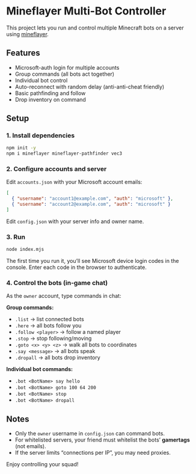 # Mineflayer Multi-Bot Controller

This project lets you run and control multiple Minecraft bots on a server using [mineflayer](https://github.com/PrismarineJS/mineflayer).

## Features
- Microsoft-auth login for multiple accounts
- Group commands (all bots act together)
- Individual bot control
- Auto-reconnect with random delay (anti-anti-cheat friendly)
- Basic pathfinding and follow
- Drop inventory on command

## Setup

### 1. Install dependencies
```bash
npm init -y
npm i mineflayer mineflayer-pathfinder vec3
```

### 2. Configure accounts and server
Edit `accounts.json` with your Microsoft account emails:
```json
[
  { "username": "account1@example.com", "auth": "microsoft" },
  { "username": "account2@example.com", "auth": "microsoft" }
]
```
Edit `config.json` with your server info and owner name.

### 3. Run
```bash
node index.mjs
```
The first time you run it, you’ll see Microsoft device login codes in the console. Enter each code in the browser to authenticate.

### 4. Control the bots (in-game chat)
As the `owner` account, type commands in chat:

**Group commands:**
- `.list` → list connected bots
- `.here` → all bots follow you
- `.follow <player>` → follow a named player
- `.stop` → stop following/moving
- `.goto <x> <y> <z>` → walk all bots to coordinates
- `.say <message>` → all bots speak
- `.dropall` → all bots drop inventory

**Individual bot commands:**
- `.bot <BotName> say hello`
- `.bot <BotName> goto 100 64 200`
- `.bot <BotName> stop`
- `.bot <BotName> dropall`

## Notes
- Only the `owner` username in `config.json` can command bots.
- For whitelisted servers, your friend must whitelist the bots’ **gamertags** (not emails).
- If the server limits “connections per IP”, you may need proxies.

Enjoy controlling your squad!
